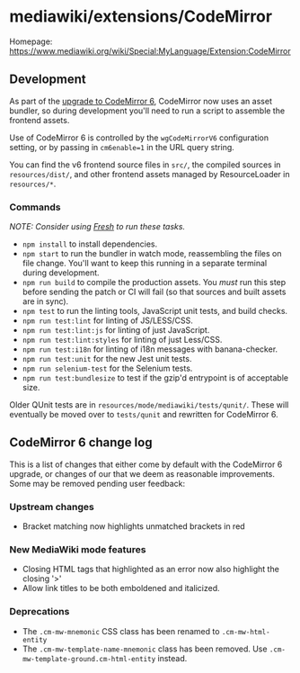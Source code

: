# mediawiki/extensions/CodeMirror

Homepage: https://www.mediawiki.org/wiki/Special:MyLanguage/Extension:CodeMirror

## Development

As part of the [upgrade to CodeMirror 6](https://phabricator.wikimedia.org/T259059),
CodeMirror now uses an asset bundler, so during development you'll need to run a script
to assemble the frontend assets.

Use of CodeMirror 6 is controlled by the `wgCodeMirrorV6` configuration setting, or by
passing in `cm6enable=1` in the URL query string.

You can find the v6 frontend source files in `src/`, the compiled sources in
`resources/dist/`, and other frontend assets managed by ResourceLoader in
`resources/*`.

### Commands

_NOTE: Consider using [Fresh](https://gerrit.wikimedia.org/g/fresh/) to run these tasks._

* `npm install` to install dependencies.
* `npm start` to run the bundler in watch mode, reassembling the files on file change.
  You'll want to keep this running in a separate terminal during development.
* `npm run build` to compile the production assets. You *must* run this step before
  sending the patch or CI will fail (so that sources and built assets are in sync).
* `npm test` to run the linting tools, JavaScript unit tests, and build checks.
* `npm run test:lint` for linting of JS/LESS/CSS.
* `npm run test:lint:js` for linting of just JavaScript.
* `npm run test:lint:styles` for linting of just Less/CSS.
* `npm run test:i18n` for linting of i18n messages with banana-checker.
* `npm run test:unit` for the new Jest unit tests.
* `npm run selenium-test` for the Selenium tests.
* `npm run test:bundlesize` to test if the gzip'd entrypoint is of acceptable size.

Older QUnit tests are in `resources/mode/mediawiki/tests/qunit/`. These will
eventually be moved over to `tests/qunit` and rewritten for CodeMirror 6.

## CodeMirror 6 change log

This is a list of changes that either come by default with the CodeMirror 6 upgrade,
or changes of our that we deem as reasonable improvements.
Some may be removed pending user feedback:

### Upstream changes

* Bracket matching now highlights unmatched brackets in red

### New MediaWiki mode features

* Closing HTML tags that highlighted as an error now also highlight the closing '>'
* Allow link titles to be both emboldened and italicized.

### Deprecations

* The `.cm-mw-mnemonic` CSS class has been renamed to `.cm-mw-html-entity`
* The `.cm-mw-template-name-mnemonic` class has been removed.
  Use `.cm-mw-template-ground.cm-html-entity` instead.
